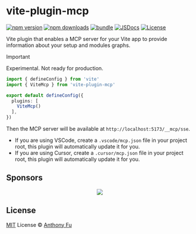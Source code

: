 # vite-plugin-mcp

[![npm version][npm-version-src]][npm-version-href]
[![npm downloads][npm-downloads-src]][npm-downloads-href]
[![bundle][bundle-src]][bundle-href]
[![JSDocs][jsdocs-src]][jsdocs-href]
[![License][license-src]][license-href]

Vite plugin that enables a MCP server for your Vite app to provide information about your setup and modules graphs.

> [!IMPORTANT]
> Experimental. Not ready for production.

```ts
import { defineConfig } from 'vite'
import { ViteMcp } from 'vite-plugin-mcp'

export default defineConfig({
  plugins: [
    ViteMcp()
  ],
})
```

Then the MCP server will be available at `http://localhost:5173/__mcp/sse`.

- If you are using VSCode, create a `.vscode/mcp.json` file in your project root, this plugin will automatically update it for you.
- If you are using Cursor, create a `.cursor/mcp.json` file in your project root, this plugin will automatically update it for you.

## Sponsors

<p align="center">
  <a href="https://cdn.jsdelivr.net/gh/antfu/static/sponsors.svg">
    <img src='https://cdn.jsdelivr.net/gh/antfu/static/sponsors.svg'/>
  </a>
</p>

## License

[MIT](./LICENSE) License © [Anthony Fu](https://github.com/antfu)

<!-- Badges -->

[npm-version-src]: https://img.shields.io/npm/v/vite-plugin-mcp?style=flat&colorA=080f12&colorB=1fa669
[npm-version-href]: https://npmjs.com/package/vite-plugin-mcp
[npm-downloads-src]: https://img.shields.io/npm/dm/vite-plugin-mcp?style=flat&colorA=080f12&colorB=1fa669
[npm-downloads-href]: https://npmjs.com/package/vite-plugin-mcp
[bundle-src]: https://img.shields.io/bundlephobia/minzip/vite-plugin-mcp?style=flat&colorA=080f12&colorB=1fa669&label=minzip
[bundle-href]: https://bundlephobia.com/result?p=vite-plugin-mcp
[license-src]: https://img.shields.io/github/license/antfu/vite-plugin-mcp.svg?style=flat&colorA=080f12&colorB=1fa669
[license-href]: https://github.com/antfu/vite-plugin-mcp/blob/main/LICENSE
[jsdocs-src]: https://img.shields.io/badge/jsdocs-reference-080f12?style=flat&colorA=080f12&colorB=1fa669
[jsdocs-href]: https://www.jsdocs.io/package/vite-plugin-mcp
